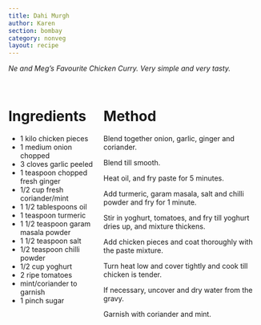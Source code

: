 ```yaml
---
title: Dahi Murgh
author: Karen
section: bombay
category: nonveg
layout: recipe
---
```

_Ne and Meg’s Favourite Chicken Curry. Very simple and very tasty._

<br>
<div class='columns'> <div class='column is-one-third p-3' markdown='1'>

# Ingredients


* 1 kilo chicken pieces
* 1 medium onion chopped
* 3 cloves garlic peeled
* 1 teaspoon chopped fresh ginger
* 1/2 cup fresh coriander/mint
* 1 1/2 tablespoons oil
* 1 teaspoon turmeric
* 1 1/2 teaspoon garam masala powder
* 1 1/2 teaspoon salt
* 1/2 teaspoon chilli powder
* 1/2 cup yoghurt
* 2 ripe tomatoes
* mint/coriander to garnish
* 1 pinch sugar


</div> <div class='column is-two-thirds p-3' markdown='1'>

# Method

Blend together onion, garlic, ginger and coriander. 

Blend till smooth.

Heat oil, and fry paste for 5 minutes.

Add turmeric, garam masala, salt and chilli powder and fry for 1 minute.

Stir in yoghurt, tomatoes, and fry till yoghurt dries up, and mixture thickens.

Add chicken pieces and coat thoroughly with the paste mixture.

Turn heat low and cover tightly and cook till chicken is tender.

If necessary, uncover and dry water from the gravy.

Garnish with coriander and mint.


</div> </div>